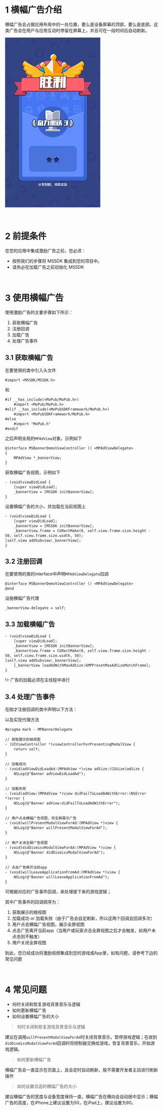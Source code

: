 # 1 横幅广告介绍

横幅广告会占据应用布局中的一处位置，要么是设备屏幕的顶部，要么是底部。这类广告会在用户与应用互动时停留在屏幕上，并且可在一段时间后自动刷新。

<!--![](../image/5.png)-->

![](../image/6.gif)

<br>

# 2 前提条件

在您的应用中集成激励广告之前，您必须：

- 按照我们的步骤将 MSSDK 集成到您的项目中。
- 请务必在加载广告之前初始化 MSSDK

<br>

# 3 使用横幅广告

使用激励广告的主要步骤如下所示：

1. 获取横幅广告
2. 注册回调
3. 加载广告
4. 处理广告事件

## 3.1 获取横幅广告

在要使用的类中引入头文件

```
#import <MSSDK/MSSDK.h>
```

和

```
#if __has_include(<MoPub/MoPub.h>)
    #import <MoPub/MoPub.h>
#elif __has_include(<MoPubSDKFramework/MoPub.h>)
    #import <MoPubSDKFramework/MoPub.h>
#else
    #import "MoPub.h"
#endif
```

之后声明全局的`MPAdView`对象，示例如下

```
@interface MSBannerDemoViewController () <MPAdViewDelegate>
{
    MPAdView *_bannerView;
}
```

获取横幅广告视图，示例如下

```
- (void)viewDidLoad {
	[super viewDidLoad];
	_bannerView = [MSSDK initBannerView];
}
```

设置横幅广告的大小，并加载在当前视图上

```
- (void)viewDidLoad {
	[super viewDidLoad];
	_bannerView = [MSSDK initBannerView];
	_bannerView.frame = CGRectMake(0, self.view.frame.size.height - 50, self.view.frame.size.width, 50);
[self.view addSubview:_bannerView];
}
```

## 3.2 注册回调

在要使用的类的interface中声明`MPAdViewDelegate`回调

```
@interface MSBannerDemoViewController () <MPAdViewDelegate>
@end
```

设施横幅广告代理

```
_bannerView.delegate = self;
```

## 3.3 加载横幅广告

```
- (void)viewDidLoad {
	[super viewDidLoad];
	_bannerView = [MSSDK initBannerView];
	_bannerView.frame = CGRectMake(0, self.view.frame.size.height - 50, self.view.frame.size.width, 50);
[self.view addSubview:_bannerView];
	[_bannerView loadAdWithMaxAdSize:kMPPresetMaxAdSizeMatchFrame];
}
```

!> 广告的加载必须在主线程中进行

## 3.4 处理广告事件

在刚才注册回调的类中声明以下方法：

以及实现代理方法

```
#pragma mark - MPBannerDelegate

// 获取展示的根视图
- (UIViewController *)viewControllerForPresentingModalView {
    return self;
}

// 加载成功
- (void)adViewDidLoadAd:(MPAdView *)view adSize:(CGSize)adSize {
    NSLog(@"Banner adViewDidLoadAd");
}

// 加载失败
- (void)adView:(MPAdView *)view didFailToLoadAdWithError:(NSError *)error {
    NSLog(@"Banner adView:didFailToLoadAdWithError");
}

// 用户点击横幅广告视图，将全屏展示广告
- (void)willPresentModalViewForAd:(MPAdView *)view {
    NSLog(@"Banner willPresentModalViewForAd");
}

// 用户关闭全屏广告视图
- (void)didDismissModalViewForAd:(MPAdView *)view {
    NSLog(@"Banner didDismissModalViewForAd");
}

// 点击广告离开当前app
- (void)willLeaveApplicationFromAd:(MPAdView *)view {
    NSLog(@"Banner willLeaveApplicationFromAd");
}
```

可根据对应的广告事件回调，来处理接下来的游戏逻辑；

其中广告事件的回调顺序为：

1. 获取展示的根视图
2. 加载成功 or 加载失败（由于广告会自定刷新，所以这两个回调会回调多次）
3. 用户点击横幅广告视图，展示全屏视图
4. 点击广告离开当前app（当用户或玩家点击全屏视图之后才会触发，如用户未点击则不触发）
5. 用户关闭全屏视图

到此，您已经成功将激励视频集成到您的游戏或App里，如有问题，请参考下边的常见问题

<br>

# 4 常见问题

- 何时关闭和恢复游戏背景音乐与逻辑
- 如何更新横幅广告
- 如何设置横幅广告的大小

> 何时关闭和恢复游戏背景音乐与逻辑

建议在调用`willPresentModalViewForAd`时关闭背景音乐，暂停游戏逻辑；在收到`didDismissModalViewForAd`回调时将控制器交换给游戏，恢复背景音乐，开始游戏逻辑。

> 如何更新横幅广告

横幅广告会一直显示在页面上，且会定时自动刷新，股不需要开发者主动进行刷新操作

> 如何设置合适的横幅广告的大小

建议横幅广告的宽度与设备宽度保持一直，横幅广告在横向会自动居中显示；横幅广告的高度，在iPhone上建议设置为50，在iPad上，建议设置为90。